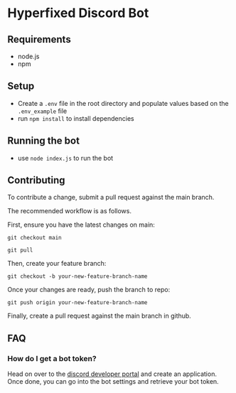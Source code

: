 # Hyperfixed Discord Bot

## Requirements
- node.js
- npm

## Setup
- Create a `.env` file in the root directory and populate values based on the `.env_example` file
- run `npm install` to install dependencies

## Running the bot
- use `node index.js` to run the bot

## Contributing
To contribute a change, submit a pull request against the main branch.

The recommended workflow is as follows.

First, ensure you have the latest changes on main:

`git checkout main`

`git pull`

Then, create your feature branch:

`git checkout -b your-new-feature-branch-name`

Once your changes are ready, push the branch to repo:

`git push origin your-new-feature-branch-name`

Finally, create a pull request against the main branch in github.

## FAQ

### How do I get a bot token?

Head on over to the [discord developer portal](https://discord.com/developers/applications) and create an application. Once done, you can go into the bot settings and retrieve your bot token.